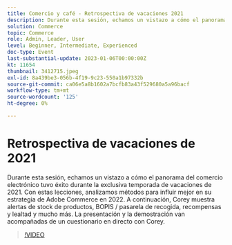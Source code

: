 ```yaml
---
title: Comercio y café - Retrospectiva de vacaciones 2021
description: Durante esta sesión, echamos un vistazo a cómo el panorama del comercio electrónico tuvo éxito durante la exclusiva temporada de vacaciones de 2021. Con estas lecciones, analizamos métodos para influir mejor en su estrategia de Adobe Commerce en 2022. A continuación, Corey muestra alertas de stock de productos, BOPIS / pasarela de recogida, recompensas y lealtad y mucho más. La presentación y la demostración van acompañadas de un cuestionario en directo con Corey.
solution: Commerce
topic: Commerce
role: Admin, Leader, User
level: Beginner, Intermediate, Experienced
doc-type: Event
last-substantial-update: 2023-01-06T00:00:00Z
kt: 11654
thumbnail: 3412715.jpeg
exl-id: 8a439be3-056b-4f19-9c23-550a1b97332b
source-git-commit: ca06e5a8b1602a7bcfb83a43f529680a5a96bacf
workflow-type: tm+mt
source-wordcount: '125'
ht-degree: 0%

---
```


# Retrospectiva de vacaciones de 2021

Durante esta sesión, echamos un vistazo a cómo el panorama del comercio electrónico tuvo éxito durante la exclusiva temporada de vacaciones de 2021. Con estas lecciones, analizamos métodos para influir mejor en su estrategia de Adobe Commerce en 2022. A continuación, Corey muestra alertas de stock de productos, BOPIS / pasarela de recogida, recompensas y lealtad y mucho más. La presentación y la demostración van acompañadas de un cuestionario en directo con Corey.

>[!VIDEO](https://video.tv.adobe.com/v/3412715/?quality=12&learn=on)

